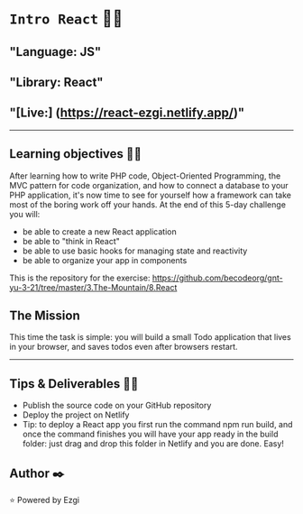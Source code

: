# `Intro React` :mermaid:

## "Language: JS"
## "Library: React" 
## "[Live:] (https://react-ezgi.netlify.app/)"
---

## Learning objectives :woman_technologist:

After learning how to write PHP code, Object-Oriented Programming, the MVC pattern for code organization, and how to connect a database to your PHP application, it's now time to see for yourself how a framework can take most of the boring work off your hands.
At the end of this 5-day challenge you will:

- be able to create a new React application
- be able to "think in React"
- be able to use basic hooks for managing state and reactivity
- be able to organize your app in components

This is the repository for the exercise: https://github.com/becodeorg/gnt-yu-3-21/tree/master/3.The-Mountain/8.React


## The Mission

This time the task is simple: you will build a small Todo application that lives in your browser, and saves todos even after browsers restart.

---

## Tips & Deliverables :teacher:

- Publish the source code on your GitHub repository
- Deploy the project on Netlify
- Tip: to deploy a React app you first run the command npm run build, and once the command finishes you will have your app ready in the build folder: just drag and drop this folder in Netlify and you are done. Easy!

## Author :black_nib:
:star: Powered by Ezgi

